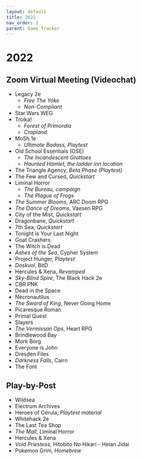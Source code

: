 ```yaml
---
layout: default
title: 2022
nav_order: 2
parent: Game Tracker
---
```


# 2022
## Zoom Virtual Meeting (Videochat)
- Legacy 2e
    - <i>Free The Yoke</i>
    - <i>Non-Compliant</i>
- Star Wars WEG
- Troika!
    - <i>Forest of Primordia</i>
    - <i>Crapland</i>
- MoSh 1e
    - <i>Ultimate Badass, Playtest</i>
- Old School Essentials (OSE)
    - <i>The Incandescent Grottoes</i>
    - <i>Haunted Hamlet, the ladder inn location</i>
- The Triangle Agency, <i>Beta Phase (Playtest)</i>
- The Few and Cursed, <i>Quickstart</i>
- Liminal Horror
    - <i>The Bureau, campaign</i>
    - <i>The Plague of Frogs</i>
- <i>The Summer Blooms</i>, ARC Doom RPG
- <i>The Dance of Dreams</i>, Vaesen RPG
- City of the Mist, <i>Quickstart</i>
- Dragonbane, <i>Quickstart</i>
- 7th Sea, <i>Quickstart</i>
- Tonight is Your Last Night
- Goat Crashers
- The Witch is Dead
- <i>Ashes of the Sea</i>, Cypher System 
- Project Hunger, <i>Playtest</i>
- <i>Doskvol</i>, BitD
- Hercules & Xena, <i>Revamped</i>
- <i>Sky-Blind Spire</i>, The Black Hack 2e
- CBR PNK
- Dead in the Space
- Necronautilus
- <i>The Sword of King</i>, Never Going Home
- Picaresque Roman
- Primal Quest
- Slayers
- <i>The Vermissan Ops</i>, Heart RPG
- Brindlewood Bay
- Mork Borg
- Everyone is John
- Dresden Files
- <i>Darkness Falls</i>, Cairn
- The Font


## Play-by-Post
- Wildsea
- Electrum Archives
- Heroes of Cerula, <i>Playtest material</i>
- Whitehack 2e
- The Last Tea Shop
- <i>The Mall</i>, Liminal Horror
- Hercules & Xena
- *Void Priestess*, Hitobito No Hikari - Heian Jidai
- Pokemon Grim, *Homebrew*